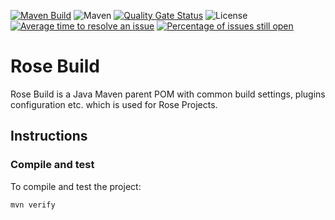[![Maven Build](https://github.com/rose-group/rose-build/actions/workflows/build.yml/badge.svg)](https://github.com/rose-group/rose-build/actions/workflows/build.yml)
![Maven](https://img.shields.io/maven-central/v/io.github.rose-group/rose-build.svg)
[![Quality Gate Status](https://sonarcloud.io/api/project_badges/measure?project=io.github.rose-group%3Arose-build&metric=alert_status)](https://sonarcloud.io/summary/new_code?id=io.github.rose-group%3Arose-build)
![License](https://img.shields.io/github/license/rose-group/rose-build.svg)
[![Average time to resolve an issue](http://isitmaintained.com/badge/resolution/rose-group/rose-build.svg)](http://isitmaintained.com/project/rose-group/rose-build "Average time to resolve an issue")
[![Percentage of issues still open](http://isitmaintained.com/badge/open/rose-group/rose-build.svg)](http://isitmaintained.com/project/rose-group/rose-build "Percentage of issues still open")

# Rose Build

Rose Build is a Java Maven parent POM with common build settings, plugins configuration etc. which is used for Rose
Projects.

## Instructions

### Compile and test

To compile and test the project:

```bash
mvn verify
```
